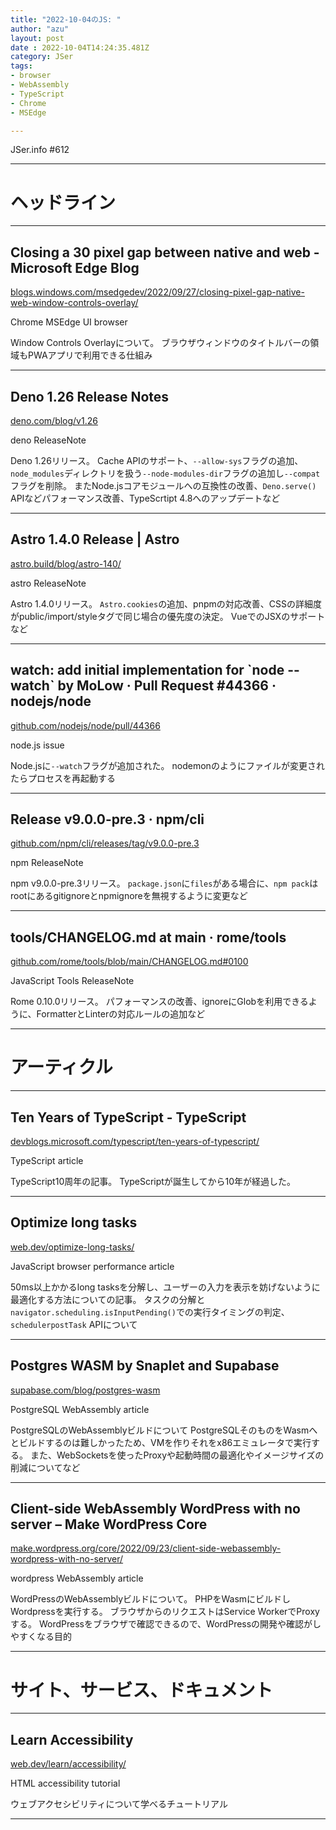 ```yaml
---
title: "2022-10-04のJS: "
author: "azu"
layout: post
date : 2022-10-04T14:24:35.481Z
category: JSer
tags:
- browser
- WebAssembly
- TypeScript
- Chrome
- MSEdge

---
```


JSer.info #612

----

<h1 class="site-genre">ヘッドライン</h1>

----

## Closing a 30 pixel gap between native and web - Microsoft Edge Blog
[blogs.windows.com/msedgedev/2022/09/27/closing-pixel-gap-native-web-window-controls-overlay/](https://blogs.windows.com/msedgedev/2022/09/27/closing-pixel-gap-native-web-window-controls-overlay/ "Closing a 30 pixel gap between native and web - Microsoft Edge Blog")
<p class="jser-tags jser-tag-icon"><span class="jser-tag">Chrome</span> <span class="jser-tag">MSEdge</span> <span class="jser-tag">UI</span> <span class="jser-tag">browser</span></p>

Window Controls Overlayについて。
ブラウザウィンドウのタイトルバーの領域もPWAアプリで利用できる仕組み


----

## Deno 1.26 Release Notes
[deno.com/blog/v1.26](https://deno.com/blog/v1.26 "Deno 1.26 Release Notes")
<p class="jser-tags jser-tag-icon"><span class="jser-tag">deno</span> <span class="jser-tag">ReleaseNote</span></p>

Deno 1.26リリース。
Cache APIのサポート、`--allow-sys`フラグの追加、`node_modules`ディレクトリを扱う`--node-modules-dir`フラグの追加し`--compat`フラグを削除。
またNode.jsコアモジュールへの互換性の改善、`Deno.serve()` APIなどパフォーマンス改善、TypeScrtipt 4.8へのアップデートなど


----

## Astro 1.4.0 Release | Astro
[astro.build/blog/astro-140/](https://astro.build/blog/astro-140/ "Astro 1.4.0 Release | Astro")
<p class="jser-tags jser-tag-icon"><span class="jser-tag">astro</span> <span class="jser-tag">ReleaseNote</span></p>

Astro 1.4.0リリース。
`Astro.cookies`の追加、pnpmの対応改善、CSSの詳細度がpublic/import/styleタグで同じ場合の優先度の決定。
VueでのJSXのサポートなど


----

## watch: add initial implementation for \`node --watch\` by MoLow · Pull Request #44366 · nodejs/node
[github.com/nodejs/node/pull/44366](https://github.com/nodejs/node/pull/44366 "watch: add initial implementation for \`node --watch\` by MoLow · Pull Request #44366 · nodejs/node")
<p class="jser-tags jser-tag-icon"><span class="jser-tag">node.js</span> <span class="jser-tag">issue</span></p>

Node.jsに`--watch`フラグが追加された。
nodemonのようにファイルが変更されたらプロセスを再起動する


----

## Release v9.0.0-pre.3 · npm/cli
[github.com/npm/cli/releases/tag/v9.0.0-pre.3](https://github.com/npm/cli/releases/tag/v9.0.0-pre.3 "Release v9.0.0-pre.3 · npm/cli")
<p class="jser-tags jser-tag-icon"><span class="jser-tag">npm</span> <span class="jser-tag">ReleaseNote</span></p>

npm v9.0.0-pre.3リリース。
`package.json`に`files`がある場合に、`npm pack`はrootにあるgitignoreとnpmignoreを無視するように変更など


----

## tools/CHANGELOG.md at main · rome/tools
[github.com/rome/tools/blob/main/CHANGELOG.md#0100](https://github.com/rome/tools/blob/main/CHANGELOG.md#0100 "tools/CHANGELOG.md at main · rome/tools")
<p class="jser-tags jser-tag-icon"><span class="jser-tag">JavaScript</span> <span class="jser-tag">Tools</span> <span class="jser-tag">ReleaseNote</span></p>

Rome 0.10.0リリース。
パフォーマンスの改善、ignoreにGlobを利用できるように、FormatterとLinterの対応ルールの追加など


----
<h1 class="site-genre">アーティクル</h1>

----

## Ten Years of TypeScript - TypeScript
[devblogs.microsoft.com/typescript/ten-years-of-typescript/](https://devblogs.microsoft.com/typescript/ten-years-of-typescript/ "Ten Years of TypeScript - TypeScript")
<p class="jser-tags jser-tag-icon"><span class="jser-tag">TypeScript</span> <span class="jser-tag">article</span></p>

TypeScript10周年の記事。
TypeScriptが誕生してから10年が経過した。


----

## Optimize long tasks
[web.dev/optimize-long-tasks/](https://web.dev/optimize-long-tasks/ "Optimize long tasks")
<p class="jser-tags jser-tag-icon"><span class="jser-tag">JavaScript</span> <span class="jser-tag">browser</span> <span class="jser-tag">performance</span> <span class="jser-tag">article</span></p>

50ms以上かかるlong tasksを分解し、ユーザーの入力を表示を妨げないように最適化する方法についての記事。
タスクの分解と`navigator.scheduling.isInputPending()`での実行タイミングの判定、`schedulerpostTask` APIについて


----

## Postgres WASM by Snaplet and Supabase
[supabase.com/blog/postgres-wasm](https://supabase.com/blog/postgres-wasm "Postgres WASM by Snaplet and Supabase")
<p class="jser-tags jser-tag-icon"><span class="jser-tag">PostgreSQL</span> <span class="jser-tag">WebAssembly</span> <span class="jser-tag">article</span></p>

PostgreSQLのWebAssemblyビルドについて
PostgreSQLそのものをWasmへとビルドするのは難しかったため、VMを作りそれをx86エミュレータで実行する。
また、WebSocketsを使ったProxyや起動時間の最適化やイメージサイズの削減についてなど


----

## Client-side WebAssembly WordPress with no server – Make WordPress Core
[make.wordpress.org/core/2022/09/23/client-side-webassembly-wordpress-with-no-server/](https://make.wordpress.org/core/2022/09/23/client-side-webassembly-wordpress-with-no-server/ "Client-side WebAssembly WordPress with no server – Make WordPress Core")
<p class="jser-tags jser-tag-icon"><span class="jser-tag">wordpress</span> <span class="jser-tag">WebAssembly</span> <span class="jser-tag">article</span></p>

WordPressのWebAssemblyビルドについて。
PHPをWasmにビルドしWordpressを実行する。
ブラウザからのリクエストはService WorkerでProxyする。
WordPressをブラウザで確認できるので、WordPressの開発や確認がしやすくなる目的


----
<h1 class="site-genre">サイト、サービス、ドキュメント</h1>

----

## Learn Accessibility
[web.dev/learn/accessibility/](https://web.dev/learn/accessibility/ "Learn Accessibility")
<p class="jser-tags jser-tag-icon"><span class="jser-tag">HTML</span> <span class="jser-tag">accessibility</span> <span class="jser-tag">tutorial</span></p>

ウェブアクセシビリティについて学べるチュートリアル


----

